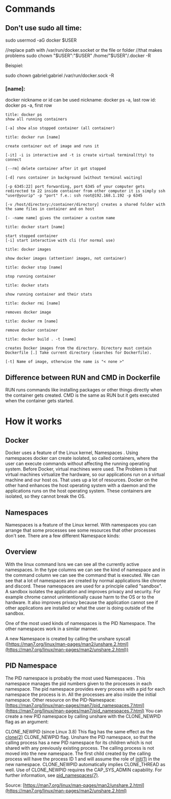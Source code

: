 # Commands

## Don't use sudo all time:

sudo usermod -aG docker $USER

//replace path with /var/run/docker.socket or the file or folder //that makes problems sudo chown "$USER":"$USER" /home/"$USER"/.docker -R

Beispiel:

sudo chown gabriel:gabriel /var/run/docker.sock -R


### [name]:

docker nickname or id can be used nickname: docker ps -a, last row id: docker ps -a, first row

```ad-success
title: docker ps
show all running containers 

[-a] show also stopped container (all container)
```


```ad-success
title: docker run [name]

create container out of image and runs it 

[-it] -i is interactive and -t is create virtual terminal(tty) to connect 

[--rm] delete container after it got stopped 

[-d] runs container in background [without terminal waiting] 

[-p 6345:22] port forwarding, port 6345 of your computer gets redirected to 22 inside container from other computer it is simply ssh "user@yourip" -p "port" f.e.: ssh root@192.168.1.192 -p 6345 

[-v /host/directory:/container/directory] creates a shared folder with the same files in container and on host

[- -name name] gives the container a custom name
```

```ad-success
title: docker start [name]

start stopped container   
[-i] start interactive with cli (for normal use)
```

```ad-success
title: docker images

show docker images (attention! images, not container)
```

```ad-success
title: docker stop [name]

stop running container
```

```ad-success
title: docker stats

show running container and their stats
```

```ad-success
title: docker rmi [name]

removes docker image 
```

```ad-success
title: docker rm [name]

remove docker container
```

```ad-success
title: docker build . -t [name]

creates Docker images from the directory. Directory must contain Dockerfile [.] Take current directory (searches for Dockerfile).

[-t] Name of image, otherwise the name is "< none >"
```

## Difference between RUN and CMD in Dockerfile

RUN runs commands like installing packages or other things directly when the container gets created. CMD is the same as RUN but it gets executed when the container gets started.


# How it works

## Docker

Docker uses a feature of the Linux kernel, Namespaces . Using namespaces docker can create isolated, so called containers, where the user can execute commands without affecting the running operating system. Before Docker, virtual machines were used. The Problem is that virtual machines virtualize the hardware, so our applications run on a virtual machine and our host os. That uses up a lot of resources. Docker on the other hand enhances the host operating system with a daemon and the applications runs on the host operating system. These containers are isolated, so they cannot break the OS.

## Namespaces

Namespaces is a feature of the Linux kernel. With namespaces you can arrange that some processes see some resources that other processes don't see. There are a few different Namespace kinds:

## Overview

With the linux command lsns we can see all the currently active namespaces. In the type columns we can see the kind of namespace and in the command column we can see the command that is executed. We can see that a lot of namespaces are created by normal applications like chrome and discord. These namespaces are used for a principle called "sandbox". A sandbox isolates the application and improves privacy and security. For example chrome cannot unintentionally cause harm to the OS or to the hardware. It also improves privacy because the application cannot see if other applications are installed or what the user is doing outside of the sandbox.

One of the most used kinds of namespaces is the PID Namespace. The other namespaces work in a similar manner.

A new Namespace is created by calling the unshare syscall ([https://man7.org/linux/man-pages/man2/unshare.2.html](https://man7.org/linux/man-pages/man2/unshare.2.html))

## PID Namespace

The PID namespace is probably the most used Namespaces . This namespace manages the pid numbers given to the processes in each namespace. The pid namespace provides every process with a pid for each namespace the process is in. All the processes are also inside the initial namespace. Other resource on the PID-Namespace: [https://man7.org/linux/man-pages/man7/pid_namespaces.7.html](https://man7.org/linux/man-pages/man7/pid_namespaces.7.html) You can create a new PID namespace by calling unshare with the CLONE_NEWPID flag as an argument:

CLONE\_NEWPID (since Linux 3.8) This flag has the same effect as the [clone(2)](https://man7.org/linux/man-pages/man2/clone.2.html) CLONE\_NEWPID flag. Unshare the PID namespace, so that the calling process has a new PID namespace for its children which is not shared with any previously existing process. The calling process is not moved into the new namespace. The first child created by the calling process will have the process ID 1 and will assume the role of [init(1)](https://man7.org/linux/man-pages/man1/init.1.html) in the new namespace. CLONE\_NEWPID automatically implies CLONE\_THREAD as well. Use of CLONE\_NEWPID requires the CAP\_SYS\_ADMIN capability. For further information, see [pid\_namespaces(7)](https://man7.org/linux/man-pages/man7/pid_namespaces.7.html).

Source: [https://man7.org/linux/man-pages/man2/unshare.2.html](https://man7.org/linux/man-pages/man2/unshare.2.html)
